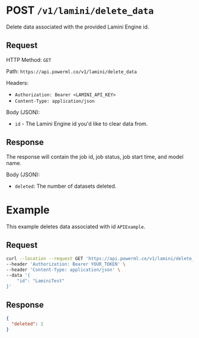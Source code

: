 # POST `/v1/lamini/delete_data`

Delete data associated with the provided Lamini Engine id.

## Request

HTTP Method: `GET`

Path: `https://api.powerml.co/v1/lamini/delete_data`

Headers:

- `Authorization: Bearer <LAMINI_API_KEY>`
- `Content-Type: application/json`

Body (JSON):

- `id` - The Lamini Engine id you'd like to clear data from.

## Response

The response will contain the job id, job status, job start time, and model name.

Body (JSON):

- `deleted`: The number of datasets deleted.

# Example

This example deletes data associated with id `APIExample`.

## Request

```bash
curl --location --request GET 'https://api.powerml.co/v1/lamini/delete_data' \
--header 'Authorization: Bearer YOUR_TOKEN' \
--header 'Content-Type: application/json' \
--data '{
    "id": "LaminiTest"
}'
```

## Response

```json
{
  "deleted": 1
}
```
